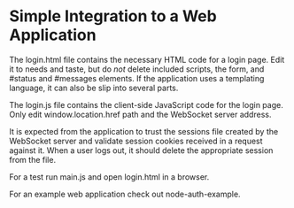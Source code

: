 # Simple Integration to a Web Application

The login.html file contains the necessary HTML code for a login page.
Edit it to needs and taste, but do *not* delete included scripts, the form,
and #status and #messages elements. If the application uses a templating language,
it can also be slip into several parts.

The login.js file contains the client-side JavaScript code for the login page.
Only edit window.location.href path and the WebSocket server address.

It is expected from the application to trust the sessions file created by the WebSocket server
and validate session cookies received in a request against it. 
When a user logs out, it should delete the appropriate session from the file.

For a test run main.js and open login.html in a browser.

For an example web application check out node-auth-example.
